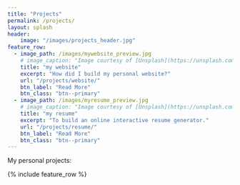 ```yaml
---
title: "Projects"
permalink: /projects/
layout: splash
header:
    image: "/images/projects_header.jpg"
feature_row:
  - image_path: /images/mywebsite_preview.jpg
    # image_caption: "Image courtesy of [Unsplash](https://unsplash.com/)"
    title: "my website"
    excerpt: "How did I build my personal website?"
    url: "/projects/website/"
    btn_label: "Read More"
    btn_class: "btn--primary"
  - image_path: /images/myresume_preview.jpg
    # image_caption: "Image courtesy of [Unsplash](https://unsplash.com/)"
    title: "my resume"
    excerpt: "To build an online interactive resume generator."
    url: "/projects/resume/"
    btn_label: "Read More"
    btn_class: "btn--primary"
---
```


My personal projects:

{% include feature_row %}

